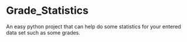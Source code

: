 # Grade_Statistics
An easy python project that can help do some statistics for your entered data set such as some grades.
